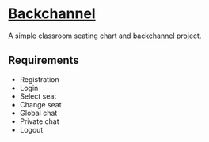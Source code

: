 [Backchannel](https://backchannel-app.herokuapp.com/)
==============

A simple classroom seating chart and [backchannel](http://en.wikipedia.org/wiki/Backchannel) project.

## Requirements
- Registration
- Login
- Select seat
- Change seat
- Global chat
- Private chat
- Logout
